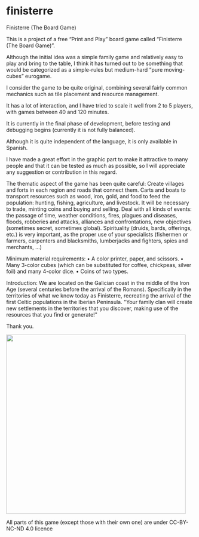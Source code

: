 # finisterre
Finisterre (The Board Game)

This is a project of a free “Print and Play” board game called “Finisterre (The Board Game)”.

Although the initial idea was a simple family game and relatively easy to play and bring to the table, I think it has turned out to be something that would be categorized as a simple-rules but medium-hard “pure moving-cubes” eurogame.

I consider the game to be quite original, combining several fairly common mechanics such as tile placement and resource management.

It has a lot of interaction, and I have tried to scale it well from 2 to 5 players, with games between 40 and 120 minutes.

It is currently in the final phase of development, before testing and debugging begins (currently it is not fully balanced). 

Although it is quite independent of the language, it is only available in Spanish.

I have made a great effort in the graphic part to make it attractive to many people and that it can be tested as much as possible, so I will appreciate any suggestion or contribution in this regard.

The thematic aspect of the game has been quite careful:
Create villages and forts in each region and roads that connect them. Carts and boats to transport resources such as wood, iron, gold, and food to feed the population: hunting, fishing, agriculture, and livestock. It will be necessary to trade, minting coins and buying and selling. Deal with all kinds of events: the passage of time, weather conditions, fires, plagues and diseases, floods, robberies and attacks, alliances and confrontations, new objectives (sometimes secret, sometimes global). Spirituality (druids, bards, offerings, etc.) is very important, as the proper use of your specialists (fishermen or farmers, carpenters and blacksmiths, lumberjacks and fighters, spies and merchants, ...)

Minimum material requirements:
•	A color printer, paper, and scissors.
•	Many 3-color cubes (which can be substituted for coffee, chickpeas, silver foil) and many 4-color dice.
•	Coins of two types.

Introduction:
We are located on the Galician coast in the middle of the Iron Age (several centuries before the arrival of the Romans). Specifically in the territories of what we know today as Finisterre, recreating the arrival of the first Celtic populations in the Iberian Peninsula.
 "Your family clan will create new settlements in the territories that you discover, making use of the resources that you find or generate!"

Thank you.

<img src="/media/black_box.png" height="480">

All parts of this game (except those with their own one) are under CC-BY-NC-ND 4.0 licence


